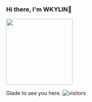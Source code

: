 ### Hi there, I'm WKYLIN👋

<img height="180em" src="https://github-readme-stats.vercel.app/api?username=wkylin&show_icons=true&hide_border=true&&count_private=true&include_all_commits=true" />

Glade to see you here. ![visitors](https://visitor-badge.glitch.me/badge?page_id=wkylin)

<!--
**wkylin/wkylin** is a ✨ _special_ ✨ repository because its `README.md` (this file) appears on your GitHub profile.

Here are some ideas to get you started:

- 🔭 I’m currently working on ...
- 🌱 I’m currently learning ...
- 👯 I’m looking to collaborate on ...
- 🤔 I’m looking for help with ...
- 💬 Ask me about ...
- 📫 How to reach me: ...
- 😄 Pronouns: ...
- ⚡ Fun fact: ...
-->
